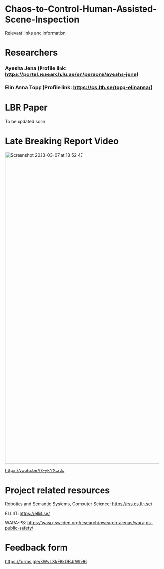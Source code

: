 # Chaos-to-Control-Human-Assisted-Scene-Inspection
Relevant links and information 

# Researchers 
### Ayesha Jena (Profile link: https://portal.research.lu.se/en/persons/ayesha-jena) 

### Elin Anna Topp (Profile link: https://cs.lth.se/topp-elinanna/)

# LBR Paper
To be updated soon

# Late Breaking Report Video
<img width="1017" alt="Screenshot 2023-03-07 at 18 52 47" src="https://user-images.githubusercontent.com/73538802/223507454-d20ccce0-ca46-4d7f-9503-1f1cc19ae5cf.png">

https://youtu.be/f2-ykYXcrdc

# Project related resources
Robotics and Semantic Systems, Computer Science: https://rss.cs.lth.se/ 

ELLIIT: https://elliit.se/  

WARA-PS: https://wasp-sweden.org/research/research-arenas/wara-ps-public-safety/

# Feedback form
https://forms.gle/SWvLXkFBkDBJrWh96
